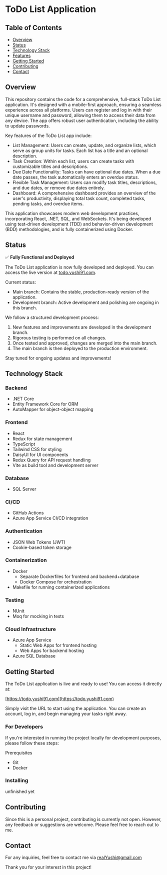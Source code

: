 # ToDo List Application

## Table of Contents

-   [Overview](#overview)
-   [Status](#status)
-   [Technology Stack](#technology-stack)
-   [Features](#features)
-   [Getting Started](#getting-started)
-   [Contributing](#contributing)
-   [Contact](#contact)

## Overview

This repository contains the code for a comprehensive, full-stack ToDo List application. It's designed with a mobile-first approach, ensuring a seamless experience across all platforms. Users can register and log in with their unique username and password, allowing them to access their data from any device. The app offers robust user authentication, including the ability to update passwords.

Key features of the ToDo List app include:

-   List Management: Users can create, update, and organize lists, which serve as group units for tasks. Each list has a title and an optional description.
-   Task Creation: Within each list, users can create tasks with customizable titles and descriptions.
-   Due Date Functionality: Tasks can have optional due dates. When a due date passes, the task automatically enters an overdue status.
-   Flexible Task Management: Users can modify task titles, descriptions, and due dates, or remove due dates entirely.
-   Dashboard: A comprehensive dashboard provides an overview of the user's productivity, displaying total task count, completed tasks, pending tasks, and overdue items.

This application showcases modern web development practices, incorporating React, .NET, SQL, and WebSockets. It's being developed using test-driven development (TDD) and behavior-driven development (BDD) methodologies, and is fully containerized using Docker.

## Status

✅ **Fully Functional and Deployed**

The ToDo List application is now fully developed and deployed. You can access the live version at [todo.yushi91.com](https://todo.yushi91.com).

Current status:

-   Main branch: Contains the stable, production-ready version of the application.
-   Development branch: Active development and polishing are ongoing in this branch.

We follow a structured development process:

1. New features and improvements are developed in the development branch.
2. Rigorous testing is performed on all changes.
3. Once tested and approved, changes are merged into the main branch.
4. The main branch is then deployed to the production environment.

Stay tuned for ongoing updates and improvements!

## Technology Stack

### Backend

-   .NET Core
-   Entity Framework Core for ORM
-   AutoMapper for object-object mapping

### Frontend

-   React
-   Redux for state management
-   TypeScript
-   Tailwind CSS for styling
-   DaisyUI for UI components
-   Redux Query for API request handling
-   Vite as build tool and development server

### Database

-   SQL Server

### CI/CD

-   GitHub Actions
-   Azure App Service CI/CD integration

### Authentication

-   JSON Web Tokens (JWT)
-   Cookie-based token storage

### Containerization

-   Docker
    -   Separate Dockerfiles for frontend and backend+database
    -   Docker Compose for orchestration
-   Makefile for running containerized applications

### Testing

-   NUnit
-   Moq for mocking in tests

### Cloud Infrastructure

-   Azure App Service
    -   Static Web Apps for frontend hosting
    -   Web Apps for backend hosting
-   Azure SQL Database

## Getting Started

The ToDo List application is live and ready to use! You can access it directly at:

[https://todo.yushi91.com](https://todo.yushi91.com)

Simply visit the URL to start using the application. You can create an account, log in, and begin managing your tasks right away.

### For Developers

If you're interested in running the project locally for development purposes, please follow these steps:

Prerequisites

-   Git
-   Docker

### Installing

unfinished yet

## Contributing

Since this is a personal project, contributing is currently not open. However, any feedback or suggestions are welcome. Please feel free to reach out to me.

## Contact

For any inquiries, feel free to contact me via realYushi@gmail.com

Thank you for your interest in this project!
